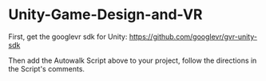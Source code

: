 # Unity-Game-Design-and-VR

First, get the googlevr sdk for Unity: https://github.com/googlevr/gvr-unity-sdk

Then add the Autowalk Script above to your project, follow the directions in the Script's comments.
